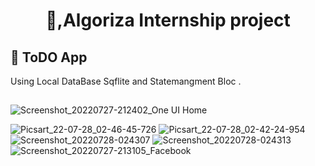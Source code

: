 <h1 align="center"> 👋,Algoriza Internship project </h1>

## 📱 ToDO App

Using Local DataBase Sqflite and Statemangment Bloc .
##





![Screenshot_20220727-212402_One UI Home](https://user-images.githubusercontent.com/72301777/181397141-a7c4031d-9ab1-4645-8bf3-b635a1cbb217.jpg)

![Picsart_22-07-28_02-46-45-726](https://user-images.githubusercontent.com/72301777/181397153-a7291052-82e3-4450-bfe2-81049c808558.jpg)
![Picsart_22-07-28_02-42-24-954](https://user-images.githubusercontent.com/72301777/181397310-f1a81ea1-2e6f-4940-bc55-524a1b89f486.jpg)
![Screenshot_20220728-024307](https://user-images.githubusercontent.com/72301777/181397339-17943466-7293-4cc9-abc4-950aa3adc3a5.jpg)
![Screenshot_20220728-024313](https://user-images.githubusercontent.com/72301777/181397344-1ca7f6e3-3dbb-4cba-9f6f-ab91cae928f9.jpg)
![Screenshot_20220727-213105_Facebook](https://user-images.githubusercontent.com/72301777/181397349-2897e076-de45-422a-b472-ce78be54c3a0.jpg)
 
